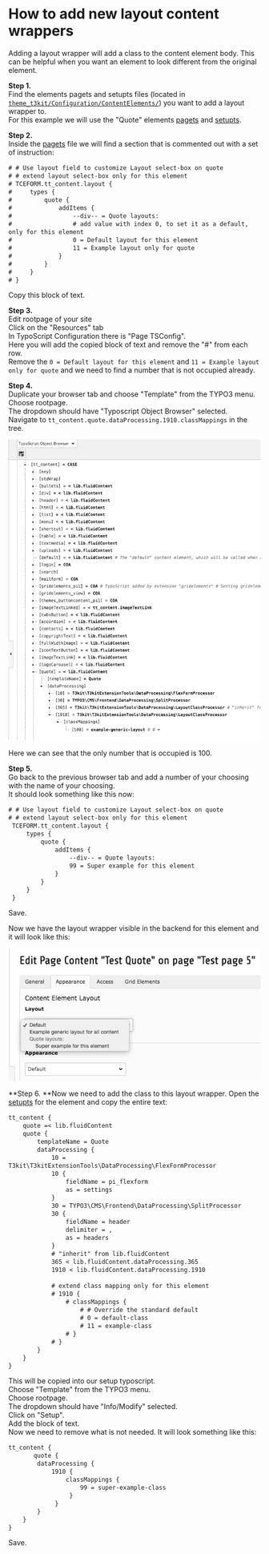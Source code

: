 # How to add new layout content wrappers

Adding a layout wrapper will add a class to the content element body. This can be helpful when you want an element to look different from the original element.

**Step 1.**   
Find the elements pagets and setupts files (located in [```theme_t3kit/Configuration/ContentElements/```](https://github.com/t3kit/theme_t3kit/tree/master/Configuration/ContentElements))  you want to add a layout wrapper to.  
For this example we will use the "Quote" elements [pagets](https://github.com/t3kit/theme_t3kit/blob/master/Configuration/ContentElements/Quote.pagets) and [setupts](https://github.com/t3kit/theme_t3kit/blob/master/Configuration/ContentElements/Quote.setupts).  

**Step 2.**   
Inside the [pagets](https://github.com/t3kit/theme_t3kit/blob/master/Configuration/ContentElements/Quote.pagets) file we will find a section that is commented out with a set of instruction:
```
# # Use layout field to customize Layout select-box on quote
# # extend layout select-box only for this element
# TCEFORM.tt_content.layout {
#     types {
#         quote {
#             addItems {
#                 --div-- = Quote layouts:
#                 # add value with index 0, to set it as a default, only for this element
#                 0 = Default layout for this element
#                 11 = Example layout only for quote
#             }
#         }
#     }
# }
```
Copy this block of text.

**Step 3.**  
Edit rootpage of your site   
Click on the "Resources" tab  
In TypoScript Configuration there is "Page TSConfig".  
Here you will add the copied block of text and remove the "#" from each row.  
Remove the ```0 = Default layout for this element``` and ```11 = Example layout only for quote```  and we need to find a number that is not occupied already.

**Step 4.**  
Duplicate your browser tab and choose "Template" from the TYPO3 menu.  
Choose rootpage.  
The dropdown should have "Typoscript Object Browser" selected.  
Navigate to ```tt_content.quote.dataProcessing.1910.classMappings``` in the tree.  
 
![](layout.jpg)  

Here we can see that the only number that is occupied is 100.

**Step 5.**  
Go back to the previous browser tab and add a number of your choosing with the name of your choosing.   
It should look something like this now:
```
# # Use layout field to customize Layout select-box on quote
# # extend layout select-box only for this element
 TCEFORM.tt_content.layout {
     types {
         quote {
             addItems {
                 --div-- = Quote layouts:
                 99 = Super example for this element
             }
         }
     }
 }
```
Save.

Now we have the layout wrapper visible in the backend for this element and it will look like this:  

![](layout2.jpg)

**Step 6. **Now we need to add the class to this layout wrapper. 
Open the [setupts](https://github.com/t3kit/theme_t3kit/blob/master/Configuration/ContentElements/Quote.setupts) for the element and copy the entire text:
```
tt_content {
    quote =< lib.fluidContent
    quote {
        templateName = Quote
        dataProcessing {
            10 = T3kit\T3kitExtensionTools\DataProcessing\FlexFormProcessor
            10 {
                fieldName = pi_flexform
                as = settings
            }
            30 = TYPO3\CMS\Frontend\DataProcessing\SplitProcessor
            30 {
                fieldName = header
                delimiter = ,
                as = headers
            }
            # "inherit" from lib.fluidContent
            365 < lib.fluidContent.dataProcessing.365
            1910 < lib.fluidContent.dataProcessing.1910

            # extend class mapping only for this element
            # 1910 {
                # classMappings {
                    # # Override the standard default
                    # 0 = default-class
                    # 11 = example-class
                # }
            # }
        }
    }
}
```
This will be copied into our setup typoscript.  
Choose "Template" from the TYPO3 menu.  
Choose rootpage.  
The dropdown should have "Info/Modify" selected.  
Click on "Setup".  
Add the block of text.  
Now we need to remove what is not needed. 
It will look something like this:
```
tt_content {
       quote {
        dataProcessing {
            1910 {
                classMappings {
                    99 = super-example-class
                 }
             }
        }
    }
}
```
Save.
